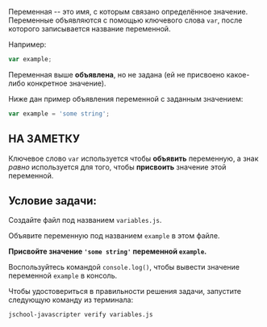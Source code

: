 Переменная -- это имя, с которым связано определённое значение. Переменные объявляются с помощью ключевого слова `var`, после которого записывается название переменной.

Например:

```js
var example;
```

Переменная выше **объявлена**, но не задана (ей не присвоено какое-либо конкретное значение).

Ниже дан пример объявления переменной с заданным значением:

```js
var example = 'some string';
```

## НА ЗАМЕТКУ

Ключевое слово `var` используется чтобы **объявить** переменную, а знак _равно_ используется для того, чтобы **присвоить** значение этой переменной.

## Условие задачи:

Создайте файл под названием `variables.js`.

Объявите переменную под названием `example` в этом файле.

**Присвойте значение `'some string'` переменной `example`.**

Воспользуйтесь командой `console.log()`, чтобы вывести значение переменной `example` в консоль.

Чтобы удостовериться в правильности решения задачи, запустите следующую команду из терминала:

```bash
jschool-javascripter verify variables.js
```
